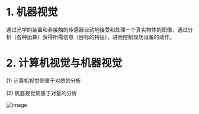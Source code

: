 # 1. 机器视觉
通过光学的装置和非接触的传感器自动地接受和处理一个真实物体的图像，通过分析（各种运算）获得所需信息（目标的特征），进而控制现场设备的动作。

# 2. 计算机视觉与机器视觉
(1) 计算机视觉侧重于对质的分析

(2) 机器视觉侧重于对量的分析

![image](https://github.com/SXP12345/halcon_learn/assets/72686850/0f0100e7-629b-4363-81b5-b714cddf0957)
